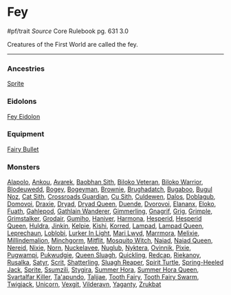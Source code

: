 # Fey
#pf/trait 
*Source* Core Rulebook pg. 631 3.0

Creatures of the First World are called the fey.

---

### Ancestries
[Sprite](Sprite)

### Eidolons
[Fey Eidolon](../Bestiary/Companions/Eidolons/Fey%20Eidolon.md)

### Equipment
[Fairy Bullet](Fairy%20Bullet)

### Monsters
[Alapolo](Alapolo), [Ankou](Ankou), [Avarek](Avarek), [Baobhan Sith](Baobhan%20Sith), [Biloko Veteran](Biloko%20Veteran), [Biloko Warrior](Biloko%20Warrior), [Blodeuwedd](Blodeuwedd), [Bogey](Bogey), [Bogeyman](Bogeyman), [Brownie](Brownie), [Brughadatch](Brughadatch), [Bugaboo](Bugaboo), [Bugul Noz](Bugul%20Noz), [Cat Sith](Cat%20Sith), [Crossroads Guardian](Crossroads%20Guardian), [Cu Sith](Cu%20Sith), [Culdewen](Culdewen), [Dalos](Dalos), [Doblagub](Doblagub), [Domovoi](Domovoi), [Draxie](Draxie), [Dryad](Dryad), [Dryad Queen](Dryad%20Queen), [Duende](Duende), [Dvorovoi](Dvorovoi), [Elananx](Elananx), [Eloko](Eloko), [Fuath](Fuath), [Gahlepod](Gahlepod), [Gathlain Wanderer](Gathlain%20Wanderer), [Gimmerling](Gimmerling), [Gnagrif](Gnagrif), [Grig](Grig), [Grimple](Grimple), [Grimstalker](Grimstalker), [Grodair](Grodair), [Gumiho](Gumiho), [Haniver](Haniver), [Harmona](Harmona), [Hesperid](Hesperid), [Hesperid Queen](Hesperid%20Queen), [Huldra](Huldra), [Jinkin](Jinkin), [Kelpie](Kelpie), [Kishi](Kishi), [Korred](Korred), [Lampad](Lampad), [Lampad Queen](Lampad%20Queen), [Leprechaun](Leprechaun), [Loblobi](Loblobi), [Lurker In Light](Lurker%20In%20Light), [Mari Lwyd](Mari%20Lwyd), [Marrmora](Marrmora), [Melixie](Melixie), [Millindemalion](Millindemalion), [Minchgorm](Minchgorm), [Mitflit](Mitflit), [Mosquito Witch](Mosquito%20Witch), [Naiad](Naiad), [Naiad Queen](Naiad%20Queen), [Nereid](Nereid), [Nixie](Nixie), [Norn](Norn), [Nuckelavee](Nuckelavee), [Nuglub](Nuglub), [Nyktera](Nyktera), [Ovinnik](Ovinnik), [Pixie](Pixie), [Pugwampi](Pugwampi), [Pukwudgie](Pukwudgie), [Queen Sluagh](Queen%20Sluagh), [Quickling](Quickling), [Redcap](Redcap), [Riekanoy](Riekanoy), [Rusalka](Rusalka), [Satyr](Satyr), [Scrit](Scrit), [Shatterling](Shatterling), [Sluagh Reaper](Sluagh%20Reaper), [Spirit Turtle](Spirit%20Turtle), [Spring-Heeled Jack](Spring-Heeled%20Jack), [Sprite](Sprite), [Ssumzili](Ssumzili), [Stygira](Stygira), [Summer Hora](Summer%20Hora), [Summer Hora Queen](Summer%20Hora%20Queen), [Svartalfar Killer](Svartalfar%20Killer), [Ta'apundo](Ta'apundo), [Taljjae](Taljjae), [Tooth Fairy](Tooth%20Fairy), [Tooth Fairy Swarm](Tooth%20Fairy%20Swarm), [Twigjack](Twigjack), [Unicorn](Unicorn), [Vexgit](Vexgit), [Vilderavn](Vilderavn), [Yaganty](Yaganty), [Zrukbat](Zrukbat)